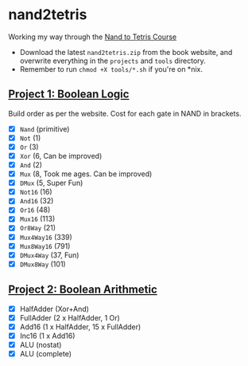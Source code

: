 # nand2tetris

Working my way through the [Nand to Tetris Course](https://www.nand2tetris.org/)

- Download the latest `nand2tetris.zip` from the book website, and overwrite everything in the `projects` and `tools` directory.
- Remember to run `chmod +X tools/*.sh` if you're on \*nix.

## [Project 1: Boolean Logic](https://www.nand2tetris.org/project01)

Build order as per the website. Cost for each gate in NAND in brackets.

- [x] `Nand` (primitive)
- [x] `Not` (1)
- [x] `Or` (3)
- [x] `Xor` (6, Can be improved)
- [x] `And` (2)
- [x] `Mux` (8, Took me ages. Can be improved)
- [x] `DMux` (5, Super Fun)
- [x] `Not16` (16)
- [x] `And16` (32)
- [x] `Or16` (48)
- [x] `Mux16` (113)
- [x] `Or8Way` (21)
- [x] `Mux4Way16` (339)
- [x] `Mux8Way16` (791)
- [x] `DMux4Way` (37, Fun)
- [x] `DMux8Way` (101)

## [Project 2: Boolean Arithmetic](https://www.nand2tetris.org/project02)

- [x] HalfAdder (Xor+And)
- [x] FullAdder (2 x HalfAdder, 1 Or)
- [x] Add16 (1 x HalfAdder, 15 x FullAdder)
- [x] Inc16 (1 x Add16)
- [x] ALU (nostat)
- [x] ALU (complete)
